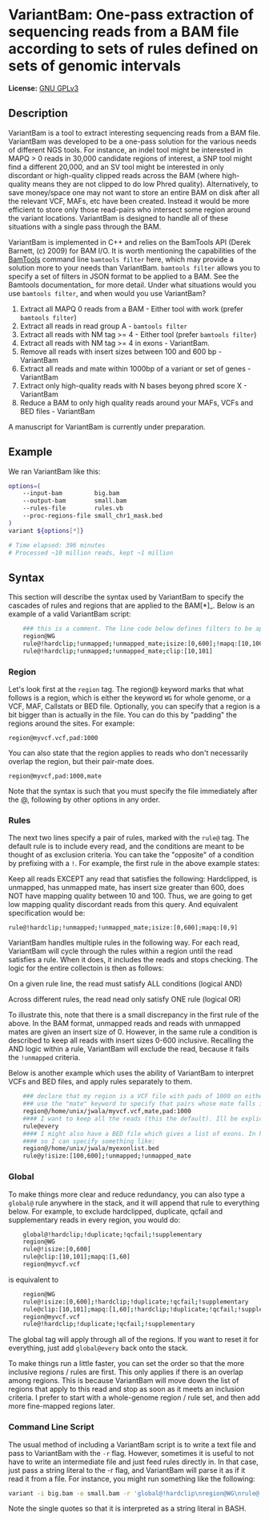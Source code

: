 VariantBam: One-pass extraction of sequencing reads from a BAM file according to sets of rules defined on sets of genomic intervals
===================================================================================================================================

**License:** [GNU GPLv3][license]


Description
-----------

VariantBam is a tool to extract interesting sequencing reads from a BAM file. VariantBam 
was developed to be a one-pass solution for the various needs of different NGS tools. For instance,
an indel tool might be interested in MAPQ > 0 reads in 30,000 candidate regions of interest, 
a SNP tool might find a different 20,000, and an SV tool might be interested in only discordant or high-quality 
clipped reads across the BAM (where high-quality means they are not clipped to do low Phred quality). Alternatively, 
to save money/space one may not want to store an entire BAM on disk after all the relevant VCF, MAFs, etc have been created. 
Instead it would be more efficient to store only those read-pairs who intersect some region around the variant locations. 
VariantBam is designed to handle all of these situations with a single pass through the BAM.

VariantBam is implemented in C++ and relies on the BamTools API (Derek Barnett, (c) 2009) for BAM I/O. 
It is worth mentioning the capabilities of the [BamTools] command line ``bamtools filter`` here, 
which may provide a solution more to your needs than VariantBam. ``bamtools filter`` allows you to 
specify a set of filters in JSON format to be applied to a BAM. See the Bamtools documentation_ for more detail. 
Under what situations would you use ``bamtools filter``, and when would you use VariantBam?

1. Extract all MAPQ 0 reads from a BAM - Either tool with work (prefer ``bamtools filter``)
2. Extract all reads in read group A - ``bamtools filter``
3. Extract all reads with NM tag >= 4 - Either tool (prefer ``bamtools filter``)
4. Extract all reads with NM tag >= 4 in exons - VariantBam.
5. Remove all reads with insert sizes between 100 and 600 bp - VariantBam
6. Extract all reads and mate within 1000bp of a variant or set of genes - VariantBam
7. Extract only high-quality reads with N bases beyong phred score X - VariantBam
8. Reduce a BAM to only high quality reads around your MAFs, VCFs and BED files - VariantBam

A manuscript for VariantBam is currently under preparation.

Example
-------

We ran VariantBam like this:

```bash
options=(
    --input-bam         big.bam
    --output-bam        small.bam
    --rules-file        rules.vb
    --proc-regions-file small_chr1_mask.bed
)
variant ${options[*]}

# Time elapsed: 396 minutes
# Processed ~10 million reads, kept ~1 million
```

Syntax
------

This section will describe the syntax used by VariantBam to specify the cascades of rules and regions 
that are applied to the BAM[*]_. Below is an example of a valid VariantBam script:

```bash
    ### this is a comment. The line code below defines filters to be applied to each region/rule
    region@WG
    rule@!hardclip;!unmapped;!unmapped_mate;isize:[0,600];!mapq:[10,100]
    rule@!hardclip;!unmapped;!unmapped_mate;clip:[10,101]
```

### Region

Let's look first at the ``region`` tag. The region@ keyword marks that what follows is a region, 
which is either the keyword ``WG`` for whole genome, or a VCF, MAF, Callstats or BED file. Optionally,
you can specify that a region is a bit bigger than is actually in the file. You can do this by "padding"
the regions around the sites. For example:

``region@myvcf.vcf,pad:1000``

You can also state that the region applies to reads who don't necessarily overlap the region, but their pair-mate does.

``region@myvcf,pad:1000,mate``

Note that the syntax is such that you must specify the file immediately after the @, following by other options
in any order.

### Rules

The next two lines specify a pair of rules, marked with the ``rule@`` tag. 
The default rule is to include every read, and the conditions are meant to be 
thought of as exclusion criteria. You can take the "opposite" of a condition by prefixing
with a ``!``. For example, the first rule in the above example states:

Keep all reads EXCEPT any read that satisfies the following: Hardclipped, is unmapped, has unmapped mate,
has insert size greater than 600, does NOT have mapping quality between 10 and 100. Thus, we are going to get low mapping 
quality discordant reads from this query. And equivalent specification would be:

``rule@!hardclip;!unmapped;!unmapped_mate;isize:[0,600];mapq:[0,9]``

VariantBam handles multiple rules in the following way. For each read, VariantBam 
will cycle through the rules within a region until the read satisfies a rule. When it 
does, it includes the reads and stops checking. The logic for the entire collectoin is then as follows:

On a given rule line, the read must satisfy ALL conditions (logical AND)

Across different rules, the read nead only satisfy ONE rule (logical OR)

To illustrate this, note that there is a small discrepancy in the first rule of the above. In the BAM format, 
unmapped reads and reads with unmapped mates are given an insert size of 0. However, in the same rule 
a condition is described to keep all reads with insert sizes 0-600 inclusive. Recalling the AND logic
within a rule, VariantBam will exclude the read, because it fails the ``!unmapped`` criteria.

Below is another example which uses the ability of VariantBam to interpret VCFs and BED files,
and apply rules separately to them.

```bash
    ### declare that my region is a VCF file with pads of 1000 on either side of the variant.
    ### use the "mate" keyword to specify that pairs whose mate falls in the region belong to this rule
    region@/home/unix/jwala/myvcf.vcf,mate,pad:1000
    #### I want to keep all the reads (this the default). Ill be explicit with the "every" keyword
    rule@every
    #### I might also have a BED file which gives a list of exons. In here, I just want to keep "variant" reads
    #### so I can specify something like:
    region@/home/unix/jwala/myexonlist.bed 
    rule@y!isize:[100,600];!unmapped;!unmapped_mate
```

### Global

To make things more clear and reduce redundancy, you can also type a ``global@`` rule anywhere in the stack,
and it will append that rule to everything below. For example, to exclude hardclipped, duplicate, qcfail and 
supplementary reads in every region, you would do:

```bash
    global@!hardclip;!duplicate;!qcfail;!supplementary
    region@WG
    rule@!isize:[0,600]
    rule@clip:[10,101];mapq:[1,60]
    region@myvcf.vcf
```

is equivalent to

```bash
    region@WG
    rule@!isize:[0,600];!hardclip;!duplicate;!qcfail;!supplementary
    rule@clip:[10,101];mapq:[1,60];!hardclip;!duplicate;!qcfail;!supplementary
    region@myvcf.vcf
    rule@!hardclip;!duplicate;!qcfail;!supplementary
```
	
The global tag will apply through all of the regions. If you want to reset it for everything, just add ``global@every`` 
back onto the stack.

To make things run a little faster, you can set the order so that the more inclusive regions / rules are first. This only
applies if there is an overlap among regions. This is because VariantBam will move down the list of regions
that apply to this read and stop as soon as it meets an inclusion criteria. I prefer to start with a whole-genome region / rule
set, and then add more fine-mapped regions later.

### Command Line Script

The usual method of including a VariantBam script is to write a text file and pass to
VariantBam with the ``-r`` flag. However, sometimes it is useful to not have to write an intermediate
file and just feed rules directly in. In that case, just pass a string literal to the -r flag, and VariantBam
will parse it as if it read it from a file. For instance, you might run
something like the following:

```bash
variant -i big.bam -o small.bam -r 'global@!hardclip\nregion@WG\nrule@!isize:[0,600];\nrule@clip:[10,101];mapq:[1,60]\nregion@myvcf.vcf'
```

Note the single quotes so that it is interpreted as a string literal in BASH.


[license]: https://github.com/broadinstitute/variant-bam/blob/master/LICENSE

[BamTools]: https://raw.githubusercontent.com/wiki/pezmaster31/bamtools/Tutorial_Toolkit_BamTools-1.0.pdf


